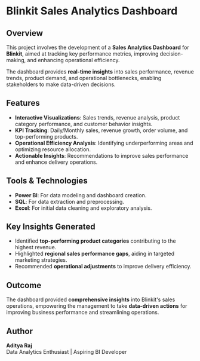 # Blinkit Sales Analytics Dashboard

## Overview
This project involves the development of a **Sales Analytics Dashboard** for **Blinkit**, aimed at tracking key performance metrics, improving decision-making, and enhancing operational efficiency.  

The dashboard provides **real-time insights** into sales performance, revenue trends, product demand, and operational bottlenecks, enabling stakeholders to make data-driven decisions.

## Features
- **Interactive Visualizations**: Sales trends, revenue analysis, product category performance, and customer behavior insights.
- **KPI Tracking**: Daily/Monthly sales, revenue growth, order volume, and top-performing products.
- **Operational Efficiency Analysis**: Identifying underperforming areas and optimizing resource allocation.
- **Actionable Insights**: Recommendations to improve sales performance and enhance delivery operations.

## Tools & Technologies
- **Power BI**: For data modeling and dashboard creation.
- **SQL**: For data extraction and preprocessing.
- **Excel**: For initial data cleaning and exploratory analysis.

## Key Insights Generated
- Identified **top-performing product categories** contributing to the highest revenue.
- Highlighted **regional sales performance gaps**, aiding in targeted marketing strategies.
- Recommended **operational adjustments** to improve delivery efficiency.

## Outcome
The dashboard provided **comprehensive insights** into Blinkit's sales operations, empowering the management to take **data-driven actions** for improving business performance and streamlining operations.

## Author
**Aditya Raj**  
Data Analytics Enthusiast | Aspiring BI Developer  
